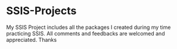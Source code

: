 # SSIS-Projects
My SSIS Project includes all the packages I created during my time practicing SSIS. All comments and feedbacks are welcomed and appreciated. Thanks
